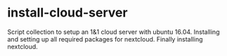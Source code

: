 # install-cloud-server
Script collection to setup an 1&amp;1 cloud server with ubuntu 16.04.
Installing and setting up all required packages for nextcloud.
Finally installing nextcloud.
